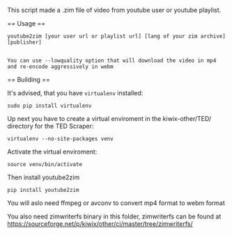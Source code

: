 This script made a .zim file of video from youtube user or youtube playlist.

== Usage ==

    youtube2zim [your user url or playlist url] [lang of your zim archive] [publisher]


    You can use --lowquality option that will download the video in mp4 and re-encode aggressively in webm
== Building ==

It's advised, that you have `virtualenv` installed:

    sudo pip install virtualenv

Up next you have to create a virtual enviroment in the kiwix-other/TED/ directory for the TED Scraper:

    virtualenv --no-site-packages venv 

Activate the virtual enviroment:

    source venv/bin/activate

Then install youtube2zim

    pip install youtube2zim

You will aslo need ffmpeg or avconv to convert mp4 format to webm format

You also need zimwriterfs binary in this folder, zimwriterfs can be found at https://sourceforge.net/p/kiwix/other/ci/master/tree/zimwriterfs/


